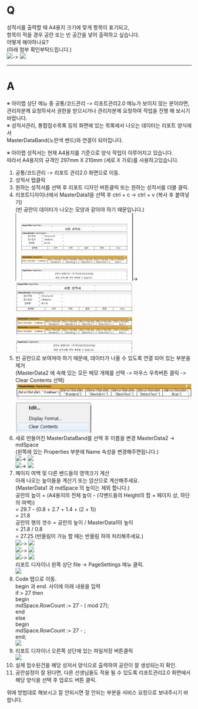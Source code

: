# Q

성적서를 출력할 때 A4용지 크기에 맞게 항목이 표기되고,  
항목이 적을 경우 공란 또는 빈 공간을 넣어 출력하고 싶습니다.  
어떻게 해야하나요?  
(아래 첨부 확인부탁드립니다.)  
![](/assets/faq/002-17/01공란이_없는_양식.1.png)-> ![](/assets/faq/002-17/02잘못된_행계산.1.png)  
***
# A
※ 아이랩 상단 메뉴 중 공통/코드관리 -> 리포트관리2.0 메뉴가 보이지 않는 분이라면,  
관리자분께 요청하셔서 권한을 받으시거나 관리자분께 요청하여 작업을 진행 해 보시기 바랍니다.  
※ 성적서관리, 통합접수목록 등의 화면에 있는 목록에서 나오는 데이터는 리포트 양식에서  
MasterDataBand(노란색 밴드)와 연결이 되어집니다.  

※ 아이랩 성적서는 현재 A4용지를 기준으로 양식 작업이 이루어지고 있습니다.  
따라서 A4용지의 규격인 297mm X 210mm (세로 X 가로)를 사용하고있습니다.  

1. 공통/코드관리 -> 리포트 관리2.0 화면으로 이동.  
1. 성적서 탭클릭  
1. 원하는 성적서를 선택 후 리포트 디자인 버튼클릭 또는 원하는 성적서를 더블 클릭.  
1. 리포트디자이너에서 MasterData1을 선택 후 ctrl + c -> ctrl + v (복사 후 붙여넣기)  
(빈 공란이 데이터가 나오는 모양과 같아야 하기 때문입니다.)  
![](/assets/faq/002-17/03리포트디자이너.png)->![](/assets/faq/002-17/04리포트디자이너2.png)   
1. 빈 공란으로 보여져야 하기 때문에, 데이터가 나올 수 있도록 연결 되어 있는 부분을 제거  
(MasterData2 에 속해 있는 모든 메모 개체를 선택 -> 마우스 우측버튼 클릭 -> Clear Contents 선택)  
![](/assets/faq/002-17/05여러개체선택.png)  
![](/assets/faq/002-17/06ClearContents.png)  
1. 새로 만들어진 MasterDataBand를 선택 후 이름을 변경 MasterData2 -> mdSpace  
(왼쪽에 있는 Properties 부분에 Name 속성을 변경해주면됩니다.)  
![](/assets/faq/002-17/07mdSpace1.png)-> ![](/assets/faq/002-17/07mdSpace.png)  
![](/assets/faq/002-17/07mdSpace2.png)-> ![](/assets/faq/002-17/07mdSpace3.png)  
1. 페이지 여백 및 다른 밴드들의 영역크기 계산  
아래 나오는 높이들을 계산기 또는 암산으로 계산해주세요.  
(MasterData1 과 mdSpace 의 높이는 제외 합니다.)  
공란의 높이 = (A4용지의 전체 높이 - (각밴드들의 Height의 합 + 페이지 상, 하단의 여백))  
                 = 29.7 - (0.8 + 2.7 + 1.4 + (2 + 1))  
                 = 21.8  
공란의 행의 갯수 = 공란의 높이 / MasterData1의 높이  
                        = 21.8 / 0.8  
                        = 27.25 (반올림이 가능 할 때는 반올림 하여 처리해주세요.)  
![](/assets/faq/002-17/08ReportTitleHeight.png)-> ![](/assets/faq/002-17/09ReportTitle.png)  
![](/assets/faq/002-17/10ColumnHeader.png)-> ![](/assets/faq/002-17/11ColumnHeaderHeight.png)  
![](/assets/faq/002-17/12Pagefooter.png)-> ![](/assets/faq/002-17/13PagefooterHeight.png)  
리포트 디자이너 왼쪽 상단 file -> PageSettings 메뉴 클릭.  
![](/assets/faq/002-17/14PageSettings.png)  
1. Code 탭으로 이동.  
begin 과 end. 사이에 아래 내용을 입력  
   if <ItemCount> > 27 then  
  begin  
    mdSpace.RowCount := 27 - (<ItemCount> mod 27);  
  end  
  else  
  begin  
    mdSpace.RowCount := 27 - <ItemCount>;  
  end;  
 ![](/assets/faq/002-17/15코딩.png)  
1. 리포트 디자이너 오른쪽 상단에 있는 파일저장 버튼클릭  
![](/assets/faq/002-17/16파일저장.png)  
1. 실제 접수된건을 해당 성저서 양식으로 출력하여 공란이 잘 생성되는지 확인.  
1. 공란설정이 잘 된다면, 다른 선생님들도 적용 될 수 있도록 리포트관리2.0 화면에서 해당 양식을 선택 후 업로드 버튼 클릭.  

위에 방법대로 해보시고 잘 안되시면 잘 안되는 부분을 서비스 요청으로 보내주시기 바랍니다.
